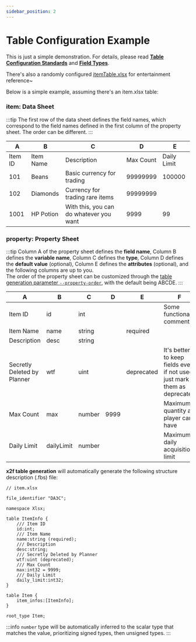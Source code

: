 ```yaml
---
sidebar_position: 2
---
```


# Table Configuration Example

This is just a simple demonstration. For details, please read [**Table Configuration Standards**](./excel_standards.md) and [**Field Types**](./field_types.md).

There's also a randomly configured [itemTable.xlsx](https://github.com/tadazly/xlsx-fbs/blob/master/example_en/singleConvert/itemTable.xlsx) for entertainment reference~

Below is a simple example, assuming there's an item.xlsx table:

### item: Data Sheet

:::tip
The first row of the data sheet defines the field names, which correspond to the field names defined in the first column of the property sheet. The order can be different.
:::

A|B|C|D|E
-|-|-|-|-
Item ID|Item Name|Description|Max Count|Daily Limit
101|Beans|Basic currency for trading|99999999|100000
102|Diamonds|Currency for trading rare items|99999999|
1001|HP Potion|With this, you can do whatever you want|9999|99

### property: Property Sheet

:::tip
Column A of the property sheet defines the **field name**, Column B defines the **variable name**, Column C defines the **type**, Column D defines the **default value** (optional), Column E defines the **attributes** (optional), and the following columns are up to you.  
The order of the property sheet can be customized through the [table generation parameter `--property-order`](./argument_list.md#property-sheet-default-values), with the default being ABCDE.
:::

A|B|C|D|E|F
-|-|-|-|-|-
Item ID|id|int|||Some functional comments
Item Name|name|string||required|
Description|desc|string|||
Secretly Deleted by Planner|wtf|uint||deprecated|It's better to keep fields even if not used, just mark them as deprecated
Max Count|max|number|9999||Maximum quantity a player can have
Daily Limit|dailyLimit|number|||Maximum daily acquisition limit


**x2f table generation** will automatically generate the following structure description (.fbs) file:

```
// item.xlsx

file_identifier "DA3C";

namespace Xlsx;

table ItemInfo {
    /// Item ID
    id:int;
    /// Item Name
    name:string (required);
    /// Description
    desc:string;
    /// Secretly Deleted by Planner
    wtf:uint (deprecated);
    /// Max Count
    max:int32 = 9999;
    /// Daily Limit
    daily_limit:int32;
}

table Item {
    item_infos:[ItemInfo];
}

root_type Item;
```

:::info
`number` type will be automatically inferred to the scalar type that matches the value, prioritizing signed types, then unsigned types.
:::
